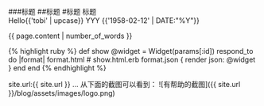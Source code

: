 



###标题
##标题
#标题
标题
<br/>
Hello{{'tobi' | upcase}}
YYY {{'1958-02-12' | DATE:"%Y"}}



{{ page.content | number_of_words }}

{% highlight ruby %}
def show
	@widget = Widget(params[:id])
	respond_to do |format|
		format.html # show.html.erb
		format.json { render json: @widget }
	end
end
{% endhighlight %}

site.url:{{ site.url }}
… 从下面的截图可以看到：
![有帮助的截图]({{ site.url }}/blog/assets/images/logo.png)